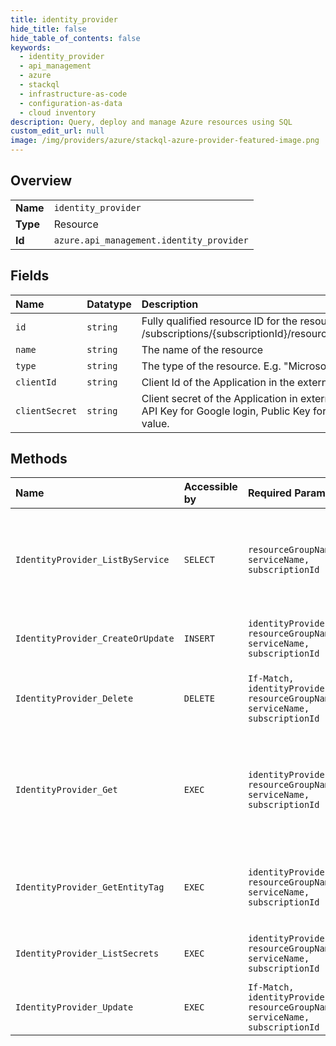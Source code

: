 ```yaml
---
title: identity_provider
hide_title: false
hide_table_of_contents: false
keywords:
  - identity_provider
  - api_management
  - azure    
  - stackql
  - infrastructure-as-code
  - configuration-as-data
  - cloud inventory
description: Query, deploy and manage Azure resources using SQL
custom_edit_url: null
image: /img/providers/azure/stackql-azure-provider-featured-image.png
---
```

  
    

## Overview
<table><tbody>
<tr><td><b>Name</b></td><td><code>identity_provider</code></td></tr>
<tr><td><b>Type</b></td><td>Resource</td></tr>
<tr><td><b>Id</b></td><td><code>azure.api_management.identity_provider</code></td></tr>
</tbody></table>

## Fields
| Name | Datatype | Description |
|:-----|:---------|:------------|
| `id` | `string` | Fully qualified resource ID for the resource. Ex - /subscriptions/&#123;subscriptionId&#125;/resourceGroups/&#123;resourceGroupName&#125;/providers/&#123;resourceProviderNamespace&#125;/&#123;resourceType&#125;/&#123;resourceName&#125; |
| `name` | `string` | The name of the resource |
| `type` | `string` | The type of the resource. E.g. "Microsoft.Compute/virtualMachines" or "Microsoft.Storage/storageAccounts" |
| `clientId` | `string` | Client Id of the Application in the external Identity Provider. It is App ID for Facebook login, Client ID for Google login, App ID for Microsoft. |
| `clientSecret` | `string` | Client secret of the Application in external Identity Provider, used to authenticate login request. For example, it is App Secret for Facebook login, API Key for Google login, Public Key for Microsoft. This property will not be filled on 'GET' operations! Use '/listSecrets' POST request to get the value. |
## Methods
| Name | Accessible by | Required Params | Description |
|:-----|:--------------|:----------------|:------------|
| `IdentityProvider_ListByService` | `SELECT` | `resourceGroupName, serviceName, subscriptionId` | Lists a collection of Identity Provider configured in the specified service instance. |
| `IdentityProvider_CreateOrUpdate` | `INSERT` | `identityProviderName, resourceGroupName, serviceName, subscriptionId` | Creates or Updates the IdentityProvider configuration. |
| `IdentityProvider_Delete` | `DELETE` | `If-Match, identityProviderName, resourceGroupName, serviceName, subscriptionId` | Deletes the specified identity provider configuration. |
| `IdentityProvider_Get` | `EXEC` | `identityProviderName, resourceGroupName, serviceName, subscriptionId` | Gets the configuration details of the identity Provider configured in specified service instance. |
| `IdentityProvider_GetEntityTag` | `EXEC` | `identityProviderName, resourceGroupName, serviceName, subscriptionId` | Gets the entity state (Etag) version of the identityProvider specified by its identifier. |
| `IdentityProvider_ListSecrets` | `EXEC` | `identityProviderName, resourceGroupName, serviceName, subscriptionId` | Gets the client secret details of the Identity Provider. |
| `IdentityProvider_Update` | `EXEC` | `If-Match, identityProviderName, resourceGroupName, serviceName, subscriptionId` | Updates an existing IdentityProvider configuration. |
